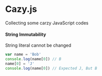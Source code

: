 # Cazy.js
Collecting some carzy JavaScript codes

#### String Immutability
String literal cannot be changed
```js
var name = 'Bob'
console.log(name[0]) // B
name[0] = 'J'
console.log(name[0]) // Expected J, But B
```
